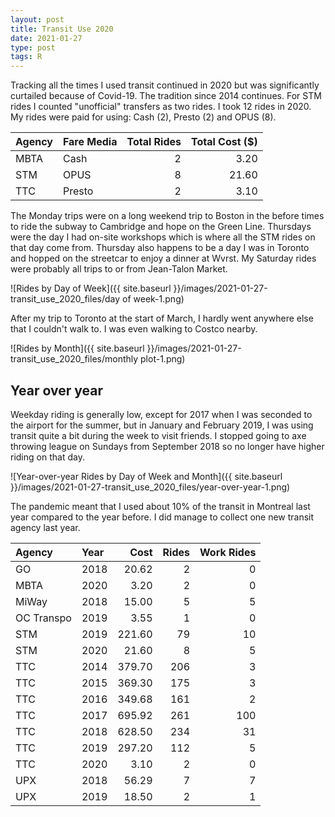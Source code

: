 ```yaml
---
layout: post
title: Transit Use 2020
date: 2021-01-27
type: post
tags: R
---
```


Tracking all the times I used transit continued in 2020 but was significantly curtailed because of Covid-19. The tradition since 2014 continues. For STM rides I counted "unofficial" transfers as two rides. I took 12 rides in 2020. My rides were paid for using: Cash (2), Presto (2) and OPUS (8).


|Agency |Fare Media | Total Rides| Total Cost ($)|
|:------|:-------|-------:|--------:|
|MBTA   |Cash       |           2|        3.20|
|STM    |OPUS       |           8|       21.60|
|TTC    |Presto     |           2|        3.10|

The Monday trips were on a long weekend trip to Boston in the before times to ride the subway to Cambridge and hope on the Green Line. Thursdays were the day I had on-site workshops which is where all the STM rides on that day come from. Thursday also happens to be a day I was in Toronto and hopped on the streetcar to enjoy a dinner at Wvrst. My Saturday rides were probably all trips to or from Jean-Talon Market.

![Rides by Day of Week]({{ site.baseurl }}/images/2021-01-27-transit_use_2020_files/day of week-1.png)<!-- -->

After my trip to Toronto at the start of March, I hardly went anywhere else that I couldn't walk to. I was even walking to Costco nearby.

![Rides by Month]({{ site.baseurl }}/images/2021-01-27-transit_use_2020_files/monthly plot-1.png)<!-- -->

## Year over year
Weekday riding is generally low, except for 2017 when I was seconded to the airport for the summer, but in January and February 2019, I was using transit quite a bit during the week to visit friends. I stopped going to axe throwing league on Sundays from September 2018 so no longer have higher riding on that day.

![Year-over-year Rides by Day of Week and Month]({{ site.baseurl }}/images/2021-01-27-transit_use_2020_files/year-over-year-1.png)<!-- -->


The pandemic meant that I used about 10% of the transit in Montreal last year compared to the year before. I did manage to collect one new transit agency last year.


|Agency     |Year |   Cost| Rides| Work Rides|
|:----------|:----|------:|-----:|----------:|
|GO         |2018 |  20.62|     2|          0|
|MBTA       |2020 |   3.20|     2|          0|
|MiWay      |2018 |  15.00|     5|          5|
|OC Transpo |2019 |   3.55|     1|          0|
|STM        |2019 | 221.60|    79|         10|
|STM        |2020 |  21.60|     8|          5|
|TTC        |2014 | 379.70|   206|          3|
|TTC        |2015 | 369.30|   175|          3|
|TTC        |2016 | 349.68|   161|          2|
|TTC        |2017 | 695.92|   261|        100|
|TTC        |2018 | 628.50|   234|         31|
|TTC        |2019 | 297.20|   112|          5|
|TTC        |2020 |   3.10|     2|          0|
|UPX        |2018 |  56.29|     7|          7|
|UPX        |2019 |  18.50|     2|          1|


